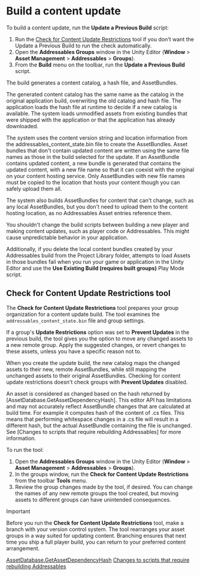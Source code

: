 # Build a content update

To build a content update, run the __Update a Previous Build__ script:

1. Run the [Check for Content Update Restrictions](#check-for-content-update-restrictions-tool) tool if you don't want the Update a Previous Build to run the check automatically.
2. Open the __Addressables Groups__ window in the Unity Editor (__Window__ > __Asset Management__ > __Addressables__ > __Groups__).
3. From the __Build__ menu on the toolbar, run the __Update a Previous Build__ script.

The build generates a content catalog, a hash file, and AssetBundles.

The generated content catalog has the same name as the catalog in the original application build, overwriting the old catalog and hash file. The application loads the hash file at runtime to decide if a new catalog is available. The system loads unmodified assets from existing bundles that were shipped with the application or that the application has already downloaded.

The system uses the content version string and location information from the addressables_content_state.bin file to create the AssetBundles. Asset bundles that don't contain updated content are written using the same file names as those in the build selected for the update. If an AssetBundle contains updated content, a new bundle is generated that contains the updated content, with a new file name so that it can coexist with the original on your content hosting service. Only AssetBundles with new file names must be copied to the location that hosts your content though you can safely upload them all.

The system also builds AssetBundles for content that can't change, such as any local AssetBundles, but you don't need to upload them to the content hosting location, as no Addressables Asset entries reference them.

You shouldn't change the build scripts between building a new player and making content updates, such as player code or Addressables. This might cause unpredictable behavior in your application.

Additionally, if you delete the local content bundles created by your Addressables build from the Project Library folder, attempts to load Assets in those bundles fail when you run your game or application in the Unity Editor and use the __Use Existing Build (requires built groups)__ Play Mode script.


## Check for Content Update Restrictions tool

The __Check for Content Update Restrictions__ tool prepares your group organization for a content update build. The tool examines the `addressables_content_state.bin` file and group settings. 

If a group's __Update Restrictions__ option was set to __Prevent Updates__ in the previous build, the tool gives you the option to move any changed assets to a new remote group. Apply the suggested changes, or revert changes to these assets, unless you have a specific reason not to.  

When you create the update build, the new catalog maps the changed assets to their new, remote AssetBundles, while still mapping the unchanged assets to their original AssetBundles. Checking for content update restrictions doesn't check groups with __Prevent Updates__ disabled.

An asset is considered as changed based on the hash returned by [AssetDatabase.GetAssetDependencyHash]. This editor API has limitations and may not accurately reflect AssetBundle changes that are calculated at build time. For example it computes hash of the content of .cs files. This means that performing whitespace changes in a .cs file will result in a different hash, but the actual AssetBundle containing the file is unchanged. See [Changes to scripts that require rebuilding Addressables] for more information.

To run the tool:

1. Open the __Addressables Groups__ window in the Unity Editor (__Window__ > __Asset Management__ > __Addressables__ > __Groups__).
2. In the groups window, run the __Check for Content Update Restrictions__ from the toolbar __Tools__ menu.
3. Review the group changes made by the tool, if desired. You can change the names of any new remote groups the tool created, but moving assets to different groups can have unintended consequences.

>[!IMPORTANT]
> Before you run the __Check for Content Update Restrictions__ tool, make a branch with your version control system. The tool rearranges your asset groups in a way suited for updating content. Branching ensures that next time you ship a full player build, you can return to your preferred content arrangement.

[AssetDatabase.GetAssetDependencyHash](xref:UnityEditor.AssetDatabase.GetAssetDependencyHash(System.String))
[Changes to scripts that require rebuilding Addressables](builds-update-build.md##changes-to-scripts-that-require-rebuilding-addressabes)